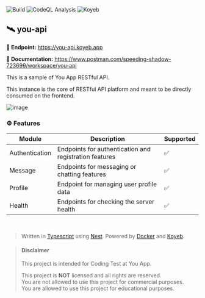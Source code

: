 <div>
  <img alt="Build" src="https://github.com/ezralazuardy/you-api/actions/workflows/docker-image.yml/badge.svg" />
  <img alt="CodeQL Analysis" src="https://github.com/ezralazuardy/you-api-message/actions/workflows/github-code-scanning/codeql/badge.svg" />
  <img alt="Koyeb" src="https://deploy-badge.vercel.app?url=https://you-api-message.koyeb.app&name=koyeb" />
</div>

## 🛰️ you-api

**🔗 Endpoint:** https://you-api.koyeb.app

**📖 Documentation:** https://www.postman.com/speeding-shadow-723699/workspace/you-api

This is a sample of You App RESTful API.

This instance is the core of RESTful API platform and meant to be directly consumed on the frontend.

![image](https://github.com/ezralazuardy/you-api/assets/24422019/8141330f-80df-4cf3-84a9-db861bc0569d)

### ⚙️ Features

| Module         	| Description                                           	| Supported 	|
|----------------	|-------------------------------------------------------	|-----------	|
| Authentication 	| Endpoints for authentication and registration features 	| ✅         	|
| Message        	| Endpoints for messaging or chatting features          	| ✅         	|
| Profile        	| Endpoint for managing user profile data               	| ✅         	|
| Health         	| Endpoints for checking the server health              	| ✅         	|

<br/>

> Written in [Typescript](https://www.typescriptlang.org) using [Nest](https://nestjs.com). Powered by [Docker](https://docker.com) and [Koyeb](https://koyeb.com).

> #### Disclaimer
>
> This project is intended for Coding Test at You App.
>
> This project is **NOT** licensed and all rights are reserved.
> <br/> You are not allowed to use this project for commercial
> purposes.
> <br/> You are allowed to use this project for educational purposes.
